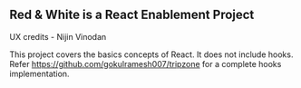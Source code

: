 ## Red & White is a React Enablement Project

UX credits - Nijin Vinodan

This project covers the basics concepts of React. It does not include hooks. Refer https://github.com/gokulramesh007/tripzone for a complete hooks implementation.
